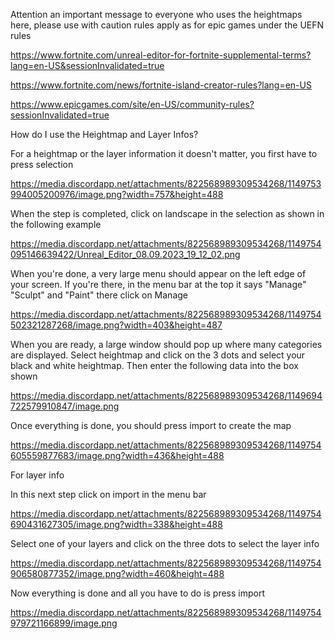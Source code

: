 Attention an important message to everyone who uses the heightmaps here, please use with caution rules apply as for epic games under the UEFN rules

https://www.fortnite.com/unreal-editor-for-fortnite-supplemental-terms?lang=en-US&sessionInvalidated=true

https://www.fortnite.com/news/fortnite-island-creator-rules?lang=en-US

https://www.epicgames.com/site/en-US/community-rules?sessionInvalidated=true



How do I use the Heightmap and Layer Infos?


For a heightmap or the layer information it doesn't matter, you first have to press selection

https://media.discordapp.net/attachments/822568989309534268/1149753994005200976/image.png?width=757&height=488


When the step is completed, click on landscape in the selection as shown in the following example

https://media.discordapp.net/attachments/822568989309534268/1149754095146639422/Unreal_Editor_08.09.2023_19_12_02.png


When you're done, a very large menu should appear on the left edge of your screen. If you're there, in the menu bar at the top it says "Manage" "Sculpt" and "Paint" there click on Manage

https://media.discordapp.net/attachments/822568989309534268/1149754502321287268/image.png?width=403&height=487


When you are ready, a large window should pop up where many categories are displayed. Select heightmap and click on the 3 dots and select your black and white heightmap. Then enter the following data into the box shown

https://media.discordapp.net/attachments/822568989309534268/1149694722579910847/image.png


Once everything is done, you should press import to create the map

https://media.discordapp.net/attachments/822568989309534268/1149754605559877683/image.png?width=436&height=488







For layer info

In this next step click on import in the menu bar

https://media.discordapp.net/attachments/822568989309534268/1149754690431627305/image.png?width=338&height=488


Select one of your layers and click on the three dots to select the layer info

https://media.discordapp.net/attachments/822568989309534268/1149754906580877352/image.png?width=460&height=488


Now everything is done and all you have to do is press import

https://media.discordapp.net/attachments/822568989309534268/1149754979721166899/image.png





